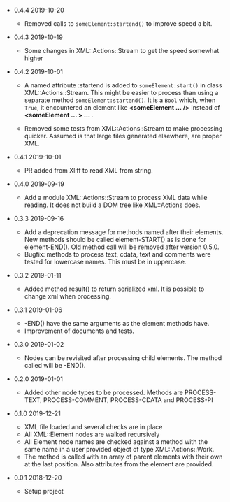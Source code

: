 * 0.4.4 2019-10-20
  * Removed calls to `someElement:startend()` to improve speed a bit.

* 0.4.3 2019-10-19
  * Some changes in XML::Actions::Stream to get the speed somewhat higher

* 0.4.2 2019-10-01
  * A named attribute :startend is added to `someElement:start()` in class XML::Actions::Stream. This might be easier to process than using a separate method `someElement:startend()`. It is a `Bool` which, when `True`, it encountered an element like **<someElement ... />** instead of **<someElement ... > ... </someElement>**.

  * Removed some tests from XML::Actions::Stream to make processing quicker. Assumed is that large files generated elsewhere, are proper XML.
* 0.4.1 2019-10-01
  * PR added from Xliff to read XML from string.
* 0.4.0 2019-09-19
  * Add a module XML::Actions::Stream to process XML data while reading. It does not build a DOM tree like XML::Actions does.
* 0.3.3 2019-09-16
  * Add a deprecation message for methods named after their elements. New methods should be called element-START() as is done for element-END(). Old method call will be removed after version 0.5.0.
  * Bugfix: methods to process text, cdata, text and comments were tested for lowercase names. This must be in uppercase.
* 0.3.2 2019-01-11
  * Added method result() to return serialized xml. It is possible to change xml when processing.
* 0.3.1 2019-01-06
  * <some element>-END() have the same arguments as the element methods have.
  * Improvement of documents and tests.
* 0.3.0 2019-01-02
  * Nodes can be revisited after processing child elements. The method called will be <some element>-END().
* 0.2.0 2019-01-01
  * Added other node types to be processed. Methods are PROCESS-TEXT, PROCESS-COMMENT, PROCESS-CDATA and PROCESS-PI
* 0.1.0 2019-12-21
  * XML file loaded and several checks are in place
  * All XML::Element nodes are walked recursively
  * All Element node names are checked against a method with the same name in a user provided object of type XML::Actions::Work.
  * The method is called with an array of parent elements with their own at the last position. Also attributes from the element are provided.
* 0.0.1 2018-12-20
  * Setup project

